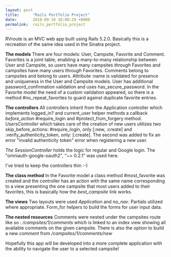 ```yaml
---
layout: post
title:      "Rails Portfolio Project"
date:       2018-09-10 18:00:29 +0000
permalink:  rails_portfolio_project
---
```


RVroute is an MVC web app built using Rails 5.2.0. Basically this is a recreation of the same idea used in the Sinatra project.

**The models**
There are four models: User, Campsite, Favorite and Comment.
Favorites is a joint table, enabling a many-to-many relationship between User and Campsite, so users have many campsites *through* Favorites and campsites have many users *through* Favorites.
Comments belong to campsites and belong to users.
Attribute :name is validated for presence and uniqueness in the User and Campsite models. User has additional password_confirmation validation and uses has_secure_password.
In the Favorite model the need of a custom validation appeared, so there is a method #no_repeat_favorites to guard against duplicate favorite entries.

**The controllers**
All controllers inherit from the Application controller which implements logged_in? and current_user helper methods a callback *before_action* #require_login and #protect_from_forgery method.
*UsersController* which takes  care of the creation of new users utilizes two skip_before_actions: #require_login, only [:new, :create] and :verify_authenticity_token, only: [:create]. The second was added to fix an error "invalid authenticity token" error  when registering a new user.

*The SessionController* holds the logic for regular and Google login. The "omniauth-google-oauth2", "~> 0.2.1" was used here.

I've tried to keep the controllers thin :-)

**The class method**
In the Favorite model a class method #most_favorite was created and the controller has an action with the same name corresponding to a view presenting the one campsite that most users added to their favorites, this is basically how the *best_campsite* link works.

**The views**
Two layouts were used *Application* and *no_nav*. Partials utilized where appropriate. Form_for helpers to build the forms for user input data.

**The nested resources**
Comments were nested under the campsites route like so : */campsites/1/comments* which is linked to an index view showing all available comments on the given campsite. There is also the option to build a new *comment* from */campsites/1/comments/new* 

Hopefully this app will be developed into a more complete application with the ability to navigate the user to a selected campsite!


